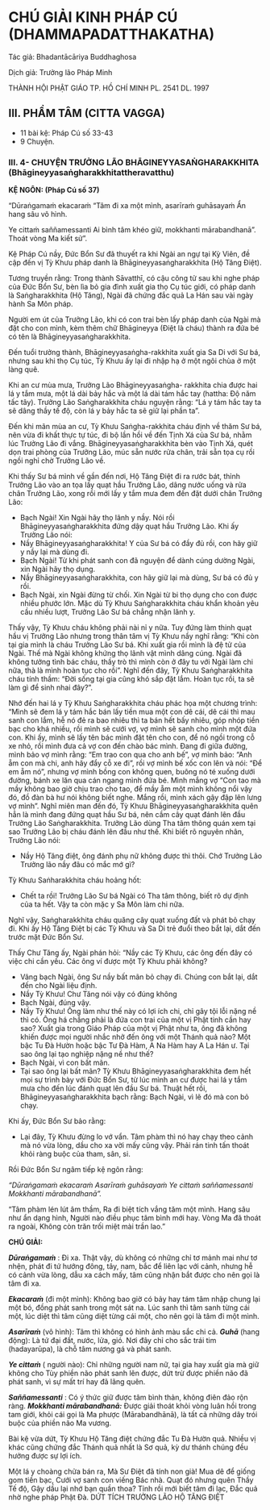 # CHÚ GIẢI KINH PHÁP CÚ (DHAMMAPADATTHAKATHA)

Tác giả: Bhadantācāriya Buddhaghosa

Dịch giả: Trưởng lão Pháp Minh

THÀNH HỘI PHẬT GIÁO TP. HỒ CHÍ MINH
PL. 2541 DL. 1997

## III. PHẨM TÂM (CITTA VAGGA)

- 11 bài kệ: Pháp Cú số 33-43
- 9 Chuyện.

### III. 4- CHUYỆN TRƯỞNG LÃO BHĀGINEYYASAṄGHARAKKHITA (Bhāgineyyasaṅgharakkhitattheravatthu)

**KỆ NGÔN: (Pháp Cú số 37)**

“Dūraṅgamaṁ ekacaraṁ “Tâm đi xa một mình, asarīraṁ guhāsayaṁ Ẩn hang sâu vô hình.

Ye cittaṁ saññamessanti Ai bình tâm khéo giữ, mokkhanti mārabandhanā”. Thoát vòng Ma kiết sử”.

Kệ Pháp Cú nầy, Đức Bổn Sư đã thuyết ra khi Ngài an ngự tại Kỳ Viên, đề cập đến vị Tỳ Khưu pháp danh là Bhāgineyyasaṅgharakkhita (Hộ Tăng Điệt).

Tương truyền rằng: Trong thành Sāvatthī, có cậu công tử sau khi nghe pháp của Đức Bổn Sư, bèn lìa bỏ gia đình xuất gia thọ Cụ túc giới, có pháp danh là Saṅgharakkhita (Hộ Tăng), Ngài đã chứng đắc quả La Hán sau vài ngày hành Sa Môn pháp.

Người em út của Trưởng Lão, khi có con trai bèn lấy pháp danh của Ngài mà đặt cho con mình, kèm thêm chữ Bhāgineyya (Điệt là cháu) thành ra đứa bé có tên là Bhāgineyyasaṅgharakkhita.

Đến tuổi trưởng thành, Bhāgineyyasaṅgha-rakkhita xuất gia Sa Di với Sư bá, nhưng sau khi thọ
Cụ túc, Tỳ Khưu ấy lại đi nhập hạ ở một ngôi chùa ở một làng quê.

Khi an cư mùa mưa, Trưởng Lão Bhāgineyyasaṅgha- rakkhita chia được hai lá y tắm mưa, một lá dài bảy hắc và một lá dài tám hắc tay (hattha: Độ năm tấc tây). Trưởng Lão Saṅgharakkhita cháu nguyện rằng: “Lá y tám hắc tay ta sẽ dâng thầy tế độ, còn lá y bảy hắc ta sẽ giữ lại phần ta”.

Đến khi mãn mùa an cư, Tỳ Khưu Saṅgha-rakkhita cháu định về thăm Sư bá, nên vừa đi khất thực tự túc, đi bộ lần hồi về đến Tịnh Xá của Sư bá, nhằm lúc Trưởng Lão đi vắng.
Bhāgineyyasaṅgharakkhita bèn vào Tịnh Xá, quét dọn trai phòng của Trưởng Lão, múc sẵn nước rửa chân, trải sẵn tọa cụ rồi ngồi nghỉ chờ Trưởng Lão về.

Khi thấy Sư bá mình về gần đến nơi, Hộ Tăng Điệt đi ra rước bát, thỉnh Trưởng Lão vào an tọa lấy quạt hầu Trưởng Lão, dâng nước uống và rửa chân Trưởng Lão, xong rồi mới lấy y tắm mưa đem đến đặt dưới chân Trưởng Lão:

- Bạch Ngài! Xin Ngài hãy thọ lãnh y nầy.
  Nói rồi Bhāgineyyasaṅgharakkhita đứng dậy quạt hầu Trưởng Lão. Khi ấy Trưởng Lão nói:
- Nầy Bhāgineyyasaṅgharakkhita! Y của Sư bá có đầy đủ rồi, con hãy giữ y nầy lại mà dùng đi.
- Bạch Ngài! Từ khi phát sanh con đã nguyện để dành cúng dường Ngài, xin Ngài hãy thọ dụng.
- Nầy Bhāgineyyasaṅgharakkhita, con hãy giữ lại mà dùng, Sư bá có đủ y rồi.
- Bạch Ngài, xin Ngài đừng từ chối. Xin Ngài từ bi thọ dụng cho con được nhiều phước lớn.
  Mặc dù Tỳ Khưu Saṅgharakkhita cháu khẩn khoản yêu cầu nhiều lượt, Trưởng Lão Sư bá chẳng nhận lãnh y.

Thấy vậy, Tỳ Khưu cháu không phải nài nỉ y nữa. Tuy đứng làm thinh quạt hầu vị Trưởng Lão nhưng trong thân tâm vị Tỳ Khưu nầy nghĩ rằng: “Khi còn tại gia mình là cháu Trưởng Lão Sư bá. Khi xuất gia rồi mình là đệ tử của Ngài. Thế mà Ngài không khứng thọ lãnh vật mình dâng cúng. Ngài đã không tưởng tình bác cháu, thầy trò thì mình còn ở đây tu với Ngài làm chi nữa, thà là mình hoàn tục cho rồi”. Nghĩ đến đây, Tỳ Khưu Saṅgharakkhita cháu tính thầm: “Đời sống tại gia cũng khó sắp đặt lắm. Hoàn tục rồi, ta sẽ làm gì để sinh nhai đây?”.

Nhớ đến hai lá y Tỳ Khưu Saṅgharakkhita cháu phác họa một chương trình: “Mình sẽ đem lá y tám hắc bán lấy tiền mua một con dê cái, dê cái thì mau sanh con lắm, hễ nó đẻ ra bao nhiêu thì ta bán hết bấy nhiêu, góp nhóp tiền bạc cho khá nhiều, rồi mình sẽ cưới vợ, vợ mình sẽ sanh cho mình một đứa con. Khi ấy, mình sẽ lấy tên bác mình đặt tên cho con, để nó ngồi trong cỗ xe nhỏ, rồi mình đưa cả vợ con đến chào bác mình. Đang đi giữa đường, mình bảo vợ mình rằng: “Em trao con qua cho anh bế”, vợ mình bảo: “Anh ẵm con mà chi, anh hãy đẩy cỗ xe đi”, rồi vợ mình bế xốc con lên và nói: “Để em ẵm nó”, nhưng vợ mình bồng con không quen, buông nó té xuống dưới đường, bánh xe lăn qua cán ngang mình đứa bé. Mình mắng vợ “Con tao mà mầy không bao giờ chịu trao cho tao, để mầy ẵm một mình không nổi vậy đó, đồ đàn bà hư nói không biết nghe. Mắng rồi, mình xách gậy đập lên lưng vợ mình”. Nghĩ miên man đến đó, Tỳ Khưu Bhāgineyyasaṅgharakkhita quên hẳn là mình đang đứng quạt hầu Sư bá, nên cầm cây quạt đánh lên đầu Trưởng Lão Saṅgharakkhita. Trưởng Lão dùng Tha tâm thông quán xem tại sao Trưởng Lão bị cháu đánh lên đầu như thế. Khi biết rõ nguyên nhân, Trưởng Lão nói:

- Nầy Hộ Tăng điệt, ông đánh phụ nữ không được thì thôi. Chớ Trưởng Lão Trưởng lão nầy đâu có mắc mớ gì?

Tỳ Khưu Saṅharakkhita cháu hoảng hốt:

- Chết ta rồi! Trưởng Lão Sư bá Ngài có Tha tâm thông, biết rõ dự định của ta hết. Vậy ta còn mặc y Sa Môn làm chi nữa.

Nghĩ vậy, Saṅgharakkhita cháu quăng cây quạt xuống đất và phát bỏ chạy đi. Khi ấy Hộ Tăng Điệt bị các Tỳ Khưu và Sa Di trẻ đuổi theo bắt lại, dắt đến trước mặt Đức Bổn Sư.

Thấy Chư Tăng ấy, Ngài phán hỏi: “Nầy các Tỳ Khưu, các ông đến đây có việc chi cần yếu. Các ông ví được một Tỳ Khưu phải không?

- Vâng bạch Ngài, ông Sư nầy bất mãn bỏ chạy đi. Chúng con bắt lại, dắt đến cho Ngài liệu định.
- Nầy Tỳ Khưu! Chư Tăng nói vậy có đúng không
- Bạch Ngài, đúng vậy.
- Nầy Tỳ Khưu! Ông làm như thế này có lợi ích chi, chỉ gây tội lỗi nặng nề thì có. Ông há chẳng phải là đứa con trai của một vị Phật tinh cần hay sao? Xuất gia trong Giáo Pháp của một vị Phật như ta, ông đã không khiến được mọi người nhắc nhở đến ông với một Thánh quả nào? Một bậc Tu Đà
  Hườn hoặc bậc Tư Đà Hàm, A Na Hàm hay A La Hán ư. Tại sao ông lại tạo nghiệp nặng nề như thế?
- Bạch Ngài, vì con bất mãn.
- Tại sao ông lại bất mãn?
  Tỳ Khưu Bhāgineyyasaṅgharakkhita đem hết mọi sự trình bày với Đức Bổn Sư, từ lúc mình an cư được hai lá y tắm mưa cho đến lúc đánh quạt lên đầu Sư bá. Thuật hết rồi,
  Bhāgineyyasaṅgharakkhita bạch rằng: Bạch Ngài, vì lẽ đó mà con bỏ chạy.

Khi ấy, Đức Bổn Sư bảo rằng:

- Lại đây, Tỳ Khưu đừng lo vớ vẩn. Tâm phàm thì nó hay chạy theo cảnh mà nó vừa lòng, dầu cho xa vời mấy cũng vậy. Phải rán tinh tấn thoát khỏi ràng buộc của tham, sân, si.

Rồi Đức Bổn Sư ngâm tiếp kệ ngôn rằng:

_“Dūraṅgamaṁ ekacaraṁ
Asarīraṁ guhāsayaṁ
Ye cittaṁ saññamessanti
Mokkhanti mārabandhanā”._

“Tâm phàm lén lút âm thầm,
Ra đi biệt tích vắng tăm một mình.
Hang sâu như ẩn dạng hình,
Người nào điều phục tâm bình mới hay.
Vòng Ma đã thoát ra ngoài,
Không còn trăn trối miệt mài trần lao.”

**CHÚ GIẢI:**

**_Dūraṅgamaṁ_** : Đi xa. Thật vậy, dù không có những chỉ tơ mảnh mai như tơ nhện, phát đi tứ hướng đông, tây, nam, bắc để liên lạc với cảnh, nhưng hễ có cảnh vừa lòng, dẫu xa cách mấy, tâm cũng nhận bắt được cho nên gọi là tâm đi xa.

**_Ekacaraṁ_** (đi một mình): Không bao giờ có bảy hay tám tâm nhập chung lại một bó, đồng phát sanh trong một sát na. Lúc sanh thì tâm sanh từng cái một, lúc diệt thì tâm cũng diệt từng cái một, cho nên gọi là tâm đi một mình.

**_Asarīraṁ_** (vô hình): Tâm thì không có hình ảnh màu sắc chi cả. **_Guhā_** (hang động): Là tứ đại đất, nước, lửa, gió. Nơi đây chỉ cho sắc trái tim (hadayarūpa), là chỗ tâm nương gá và phát sanh.

**_Ye cittaṁ_** ( người nào): Chỉ những người nam nữ, tại gia hay xuất gia mà giữ không cho Tùy phiền não phát sanh lên được, dứt trừ được phiền não đã phát sanh, vì sự mất trí hay đã lãng quên.

**_Saññamessanti_** : Có ý thức giữ được tâm bình thản, không điên đảo rộn ràng. **_Mokkhanti mārabandhanā:_** Được giải thoát khỏi vòng luân hồi trong tam giới, khỏi cái gọi là
Ma phược (Mārabandhānā), là tất cả những dây trói buộc của phiền não Ma vương.

Bài kệ vừa dứt, Tỳ Khưu Hộ Tăng điệt chứng đắc Tu Đà Hườn quả. Nhiều vị khác cũng chứng đắc Thánh quả nhất là Sơ quả, kỳ dư thánh chúng đều hưởng được sự lợi ích.

Một lá y choàng chửa bán ra,
Mà Sư Điệt đã tính non già!
Mua dê để giống gom tiền bạc,
Cưới vợ sanh con viếng Bác nhà.
Quạt đó nhưng quên Thầy Tế độ,
Gậy dầu lại nhớ bạn quần thoa?
Tỉnh rồi mới biết tâm đi lạc, Đắc quả nhờ nghe pháp Phật Đà.
DỨT TÍCH TRƯỞNG LÃO HỘ TĂNG ĐIỆT
